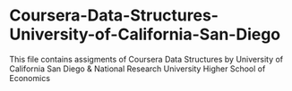 # Coursera-Data-Structures-University-of-California-San-Diego

This file contains assigments of Coursera Data Structures by University of California San Diego & National Research University Higher School of Economics
